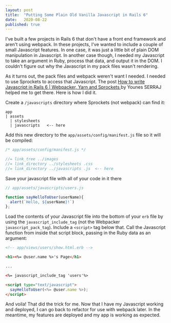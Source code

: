 ```yaml
---
layout: post
title:  "Putting Some Plain Old Vanilla Javascript in Rails 6"
date:   2020-08-22
published: true
---
```


I've built a few projects in Rails 6 that don't have a front end framework and aren't using webpack. In these projects, I've wanted to include a couple of small Javascript features. In one case, it was just a little bit of plain DOM manipulation in Javascript. In another case though, I needed my Javascript to take an argument in Ruby, process that data, and output it in the DOM. I couldn't figure out why the Javascript in my pack files wasn't rendering.

As it turns out, the pack files and webpack weren't want I needed. I needed to use Sprockets to access that Javascript. The post [How to write Javascript in Rails 6 | Webpacker, Yarn and Sprockets
](https://blog.capsens.eu/how-to-write-javascript-in-rails-6-webpacker-yarn-and-sprockets-cdf990387463) by Younes SERRAJ helped me to get there. Here is how I did it.

Create a `/javascripts` directory where Sprockets (not webpack) can find it:
```
app
| assets
  | stylesheets
  | javascripts   <-- here
```

Add this new directory to the `app/assets/config/manifest.js` file so it will be compiled:
```javascript
/* app/assets/config/manifest.js */

//= link_tree ../images
//= link_directory ../stylesheets .css
//= link_directory ../javascripts .js  <-- here
```

Save your javascript file with all of your code in it there
```javascript
// app/assets/javascripts/users.js

function sayHelloToUser(userName){
  alert(`Hello, ${userName}!`)
};
```

Load the contents of your Javascript file into the bottom of your `erb` file by using the `javascript_include_tag` (not the Webpacker `javascript_pack_tag`). Include a `<script>` tag below that. Call the Javascript function from inside that script block, passing in the Ruby data as an argument:
```html
<!-- app/views/users/show.html.erb -->

<h1><%= @user.name %>'s Page</h1>

...

<%= javascript_include_tag 'users'%>

<script type="text/javascript">
  sayHelloToUser(<%= @user.name %>);
</script>
```

And voila! That did the trick for me. Now that I have my Javascript working and deployed, I can go back to refactor for use with webpack later. In the meantime, my features are deployed and my app is working as expected.
